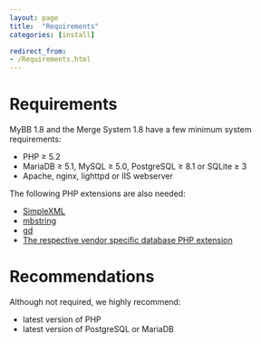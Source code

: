 ```yaml
---
layout: page
title:  "Requirements"
categories: [install]

redirect_from:
- /Requirements.html
---
```


# Requirements

MyBB 1.8 and the Merge System 1.8 have a few minimum system requirements:

- PHP &ge; 5.2
- MariaDB &ge; 5.1, MySQL &ge; 5.0, PostgreSQL &ge; 8.1 or SQLite &ge; 3
- Apache, nginx, lighttpd or IIS webserver

The following PHP extensions are also needed:

- [SimpleXML](https://secure.php.net/manual/en/book.simplexml.php)
- [mbstring](https://secure.php.net/manual/en/book.mbstring.php)
- [gd](https://secure.php.net/manual/en/book.image.php)
- [The respective vendor specific database PHP extension](https://secure.php.net/manual/en/refs.database.php)

# Recommendations

Although not required, we highly recommend:

- latest version of PHP
- latest version of PostgreSQL or MariaDB
